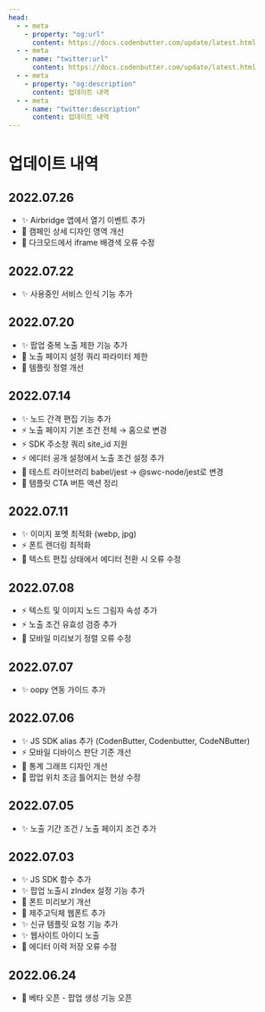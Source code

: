 ```yaml
---
head:
  - - meta
    - property: "og:url"
      content: https://docs.codenbutter.com/update/latest.html
  - - meta
    - name: "twitter:url"
      content: https://docs.codenbutter.com/update/latest.html
  - - meta
    - property: "og:description"
      content: 업데이트 내역
  - - meta
    - name: "twitter:description"
      content: 업데이트 내역
---
```


# 업데이트 내역

## 2022.07.26

- ✨ Airbridge 앱에서 열기 이벤트 추가
- 🎨 캠페인 상세 디자인 영역 개선
- 🐛 다크모드에서 iframe 배경색 오류 수정

## 2022.07.22

- ✨ 사용중인 서비스 인식 기능 추가

## 2022.07.20

- ✨ 팝업 중복 노출 제한 기능 추가
- 🐛 노출 페이지 설정 쿼리 파라미터 제한
- 🐛 템플릿 정렬 개선

## 2022.07.14

- ✨ 노드 간격 편집 기능 추가
- ⚡️ 노출 페이지 기본 조건 전체 → 홈으로 변경
- ⚡️ SDK 주소창 쿼리 site_id 지원
- ⚡️ 에디터 공개 설정에서 노출 조건 설정 추가
- 🔨 테스트 라이브러리 babel/jest → @swc-node/jest로 변경
- 🐛 탬플릿 CTA 버튼 액션 정리

## 2022.07.11

- ✨ 이미지 포멧 최적화 (webp, jpg)
- ⚡️ 폰트 렌더링 최적화
- 🐛 텍스트 편집 상태에서 에디터 전환 시 오류 수정

## 2022.07.08

- ⚡️ 텍스트 및 이미지 노드 그림자 속성 추가
- ⚡️ 노출 조건 유효성 검증 추가
- 🐛 모바일 미리보기 정렬 오류 수정

## 2022.07.07

- ✨ oopy 연동 가이드 추가

## 2022.07.06

- ✨ JS SDK alias 추가 (CodenButter, Codenbutter, CodeNButter)
- ⚡️ 모바일 디바이스 판단 기준 개선
- 🎨 통계 그래프 디자인 개선
- 🐛 팝업 위치 조금 틀어지는 현상 수정

## 2022.07.05

- ✨ 노출 기간 조건 / 노출 페이지 조건 추가

## 2022.07.03

- ✨ JS SDK 함수 추가
- ✨ 팝업 노출시 zIndex 설정 기능 추가
- 🎨 폰트 미리보기 개선
- 🎨 제주고딕체 웹폰트 추가
- ✨ 신규 템플릿 요청 기능 추가
- ✨ 웹사이트 아이디 노출
- 🐛 에디터 이력 저장 오류 수정

## 2022.06.24

- 🎉 베타 오픈 - 팝업 생성 기능 오픈
